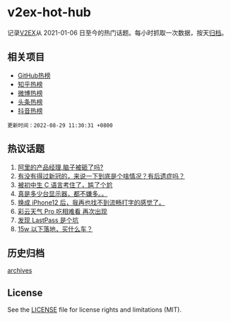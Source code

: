 # v2ex-hot-hub

 记录[V2EX](https://www.v2ex.com/)从 2021-01-06 日至今的热门话题。每小时抓取一次数据，按天[归档](archives)。
 
 ## 相关项目

- [GitHub热榜](https://github.com/lonnyzhang423/github-hot-hub)
- [知乎热榜](https://github.com/lonnyzhang423/zhihu-hot-hub)
- [微博热榜](https://github.com/lonnyzhang423/weibo-hot-hub)
- [头条热榜](https://github.com/lonnyzhang423/toutiao-hot-hub)
- [抖音热榜](https://github.com/lonnyzhang423/douyin-hot-hub)


 `更新时间：2022-08-29 11:30:31 +0800`

## 热议话题

1. [阿里的产品经理,脑子被砸了吗?](https://www.v2ex.com/t/875957)
1. [有没有得过新冠的，来说一下到底是个啥情况？有后遗症吗？](https://www.v2ex.com/t/876022)
1. [被初中生 C 语言考住了，尴了个尬](https://www.v2ex.com/t/875942)
1. [真是多少台显示器，都不嫌多。。](https://www.v2ex.com/t/875998)
1. [换成 iPhone12 后，我再也找不到流畅打字的感觉了。](https://www.v2ex.com/t/875954)
1. [彩云天气 Pro 吃相难看 再次出现](https://www.v2ex.com/t/875963)
1. [发现 LastPass 是个坑](https://www.v2ex.com/t/875964)
1. [15w 以下落地，买什么车？](https://www.v2ex.com/t/876096)

## 历史归档

[archives](archives)

## License

See the [LICENSE](LICENSE) file for license rights and limitations (MIT).
